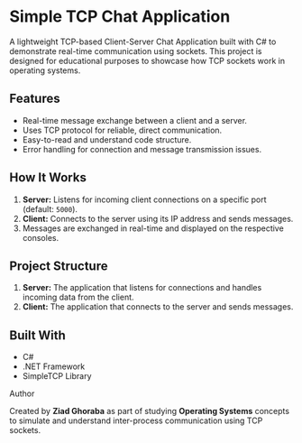 # Simple TCP Chat Application
A lightweight TCP-based Client-Server Chat Application built with C# to demonstrate real-time communication using sockets. This project is designed for educational purposes to showcase how TCP sockets work in operating systems.


## Features
- Real-time message exchange between a client and a server.
- Uses TCP protocol for reliable, direct communication.
- Easy-to-read and understand code structure.
- Error handling for connection and message transmission issues.


## How It Works
1. **Server:** Listens for incoming client connections on a specific port (default: `5000`).
2. **Client:** Connects to the server using its IP address and sends messages.
3. Messages are exchanged in real-time and displayed on the respective consoles.


## Project Structure
1. **Server:** The application that listens for connections and handles incoming data from the client.
2. **Client:** The application that connects to the server and sends messages.


## Built With
- C#
- .NET Framework
- SimpleTCP Library


Author

Created by **Ziad Ghoraba** as part of studying **Operating Systems** concepts to simulate and understand inter-process communication using TCP sockets.


